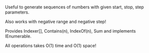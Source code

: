 Useful to generate sequences of numbers with given start, stop, step parameters.

Also works with negative range and negative step!

Provides Indexer[], Contains(n), IndexOf(n), Sum and implements IEnumerable.

All operations takes O(1) time and O(1) space!
